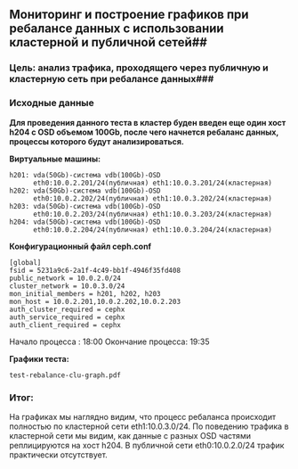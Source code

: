 ## Мониторинг и построение графиков при ребалансе данных c использовании кластерной и публичной сетей##

### Цель: анализ трафика, проходящего через публичную и кластерную сеть при ребалансе данных###  

### Исходные данные ###

**Для проведения данного теста в кластер буден введен еще один хост h204 с OSD объемом 100Gb, после чего начнется ребаланс данных, процессы которого будут анализироваться.**

**Виртуальные машины:**

	h201: vda(50Gb)-система vdb(100Gb)-OSD
		  eth0:10.0.2.201/24(публичная) eth1:10.0.3.201/24(кластерная)
	h202: vda(50Gb)-система vdb(100Gb)-OSD
		  eth0:10.0.2.202/24(публичная) eth1:10.0.3.202/24(кластерная)
	h203: vda(50Gb)-система vdb(100Gb)-OSD
		  eth0:10.0.2.203/24(публичная) eth1:10.0.3.203/24(кластерная)
	h204: vda(50Gb)-система vdb(100Gb)-OSD
		  eth0:10.0.2.204/24(публичная) eth1:10.0.3.204/24(кластерная)

**Конфигурационный файл сeph.conf**
	
	[global]
	fsid = 5231a9c6-2a1f-4c49-bb1f-4946f35fd408
	public_network = 10.0.2.0/24
	cluster_network = 10.0.3.0/24
	mon_initial_members = h201, h202, h203
	mon_host = 10.0.2.201,10.0.2.202,10.0.2.203
	auth_cluster_required = cephx
	auth_service_required = cephx
	auth_client_required = cephx

Начало процесса :   18:00
Окончание процесса: 19:35

**Графики теста:**

	test-rebalance-clu-graph.pdf

### Итог: ###

На графиках мы наглядно видим, что процесс ребаланса происходит полностью по кластерной сети eth1:10.0.3.0/24. По поведению трафика в кластерной сети мы видим, как данные с разных OSD частями реплицируются на хост h204. В публичной сети eth0:10.0.2.0/24 трафик практически отсутствует.   

